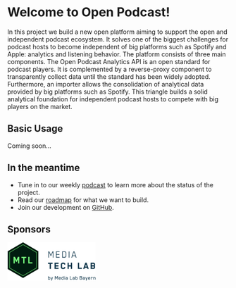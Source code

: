 # Welcome to Open Podcast!

In this project we build a new open platform aiming to support the open and independent podcast ecosystem. It solves one of the biggest challenges for podcast hosts to become independent of big platforms such as Spotify and Apple: analytics and listening behavior. The platform consists of three main components. The Open Podcast Analytics API is an open standard for podcast players. It is complemented by a reverse-proxy component to transparently collect data until the standard has been widely adopted. Furthermore, an importer allows the consolidation of analytical data provided by big platforms such as Spotify. This triangle builds a solid analytical foundation for independent podcast hosts to compete with big players on the market.

## Basic Usage

Coming soon...

## In the meantime

- Tune in to our weekly [podcast](/podcast) to learn more about the status of the project.
- Read our [roadmap](/how-it-works) for what we want to build.
- Join our development on [GitHub](https://github.com/openpodcast/).

## Sponsors

<a href="https://media-tech-lab.com">
    <img src="/sponsors/mtl.png" width="200" />
</a>
